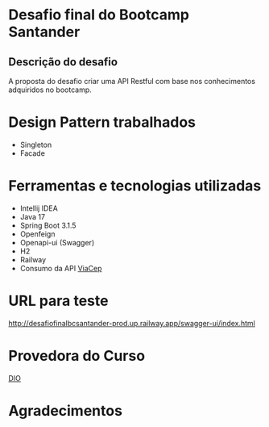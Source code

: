 
# Desafio final do Bootcamp Santander

## Descrição do desafio
A proposta do desafio criar uma API Restful com base nos conhecimentos adquiridos no bootcamp.

# Design Pattern trabalhados
- Singleton
- Facade

# Ferramentas e tecnologias utilizadas

- Intellij IDEA
- Java 17
- Spring Boot 3.1.5
- Openfeign
- Openapi-ui (Swagger)
- H2
- Railway
- Consumo da API [ViaCep](https://viacep.com.br/)

# URL para teste

http://desafiofinalbcsantander-prod.up.railway.app/swagger-ui/index.html

# Provedora do Curso

[DIO](https://www.dio.me/)

# Agradecimentos


